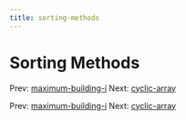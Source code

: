```yaml
---
title: sorting-methods
---
```




# Sorting Methods

Prev:
[maximum-building-i](maximum-building-i.md)
Next: [cyclic-array](cyclic-array.md)

Prev:
[maximum-building-i](maximum-building-i.md)
Next: [cyclic-array](cyclic-array.md)
